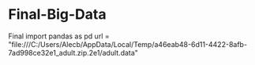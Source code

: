 # Final-Big-Data
Final 
import pandas as pd
url = "file:///C:/Users/Alecb/AppData/Local/Temp/a46eab48-6d11-4422-8afb-7ad998ce32e1_adult.zip.2e1/adult.data"
